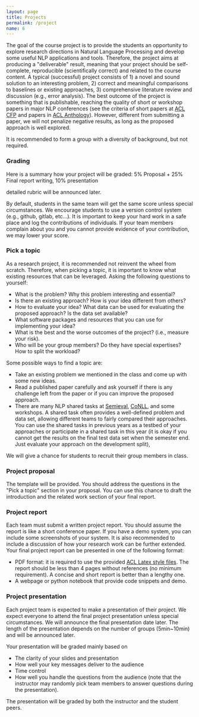 ```yaml
---
layout: page
title: Projects
permalink: /project
name: 6
---
```

The goal of the course project is to provide the students an opportunity to explore research directions in Natural Language Processing
and develop some useful NLP applications and tools. Therefore, the project aims at producing a "deliverable" result, meaning that your project 
should be self-complete, reproducible (scientifically correct) and related to the course content. 
A typical (successful) project consists of 1) a novel and sound solution to an interesting problem, 2) correct and meaningful comparisons to baselines or existing approaches, 
3) comprehensive literature review and discussion (e.g., error analysis). 
The best outcome of the project is something
that is publishable, reaching the quality of short or workshop papers in major NLP conferences 
(see the criteria of short papers at [ACL CFP](http://acl2016.org/index.php?article%20id=9) and papers in [ACL Anthology](http://aclweb.org/anthology/)). 
However, different from submitting a paper, we will not penalize negative results, as long as the proposed approach is well explored. 

It is recommended to form a group with a diversity of background, but not required. 

### Grading
Here is a summary how your project will be graded:
5% Proposal + 25% Final report writing, 10% presentation

detailed rubric will be announced later. 

By default, students in the same team will get the same score unless special circumstances.
We encourage students to use a  version control system (e.g., github, gitlab, etc...). 
It is important to keep your hard work in a safe place and log the contributions of individuals.
If your team members complain about you and you cannot provide evidence of your contribution, we may lower your score.

### Pick a topic
As a research project, it is recommended not reinvent the wheel from scratch. Therefore, when picking a topic, it is important to know what existing resources that can be leveraged. 
Asking the following questions to yourself:
- What is the problem? Why this problem interesting and essential?
- Is there an existing approach? How is your idea different from others?
- How to evaluate your idea? What data can be used for evaluating the proposed approach? Is the data set available?
- What software packages and resources that you can use for implementing your idea?
- What is the best and the worse outcomes of the project? (i.e., measure your risk).
- Who will be your group members? Do they have special expertises? How to split the workload?

Some possible ways to find a topic are:
- Take an existing problem we mentioned in the class and come up with some new ideas. 
- Read a published paper carefully and ask yourself if there is any challenge left from the paper or if you can improve the proposed approach.
- There are many NLP shared tasks at [Semieval](https://en.wikipedia.org/wiki/SemEval), [CoNLL](http://www.signll.org/conll), and some workshops. A shared task often provides a well-defined problem and data set, allowing different teams to fairly compared their approaches. You can use the shared tasks in previous years as a testbed of your approaches or participate in a shared task in this year (it is okay if you cannot get the results on the final test data set when the semester end. Just evaluate your approach on the development split),

We will give a chance for students to recruit their group members in class.

### Project proposal 
The template will be provided. You should address the questions in the "Pick a topic" section in your proposal. 
You can use this chance to draft the introduction and the related work section of your final report. 

### Project report 
Each team must submit a written project report. You should assume the report is like a short conference paper. If you have a demo system, you can include some screenshots of your system. It is also recommended to include a discussion of how your research work can be further extended. Your final project report can be presented in one of the following format:
- PDF format: it is required to use the provided [ACL Latex style files](http://acl2016.org/files/acl2016.zip). The report should be less than 4 pages without references (no minimum requirement). A concise and short report is better than a lengthy one. 
- A webpage or python notebook that provide code snippets and demo.  

### Project presentation 
Each project team is expected to make a presentation of their project. We expect everyone to attend the final project presentation unless special circumstances. 
We will announce the final presentation date later.
The length of the presentation depends on the number of groups (5min~10min) and will be announced later.

Your presentation will be graded mainly based on 
- The clarity of your slides and presentation 
- How well your key messages deliver to the audience 
- Time control 
- How well you handle the questions from the audience (note that the instructor may randomly pick team members to answer questions during the presentation). 


The presentation will be graded by both the instructor and the student peers. 


